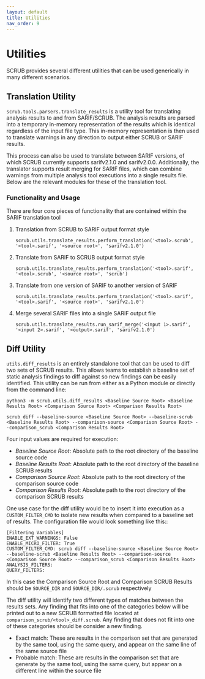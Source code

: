 ```yaml
---
layout: default
title: Utilities
nav_order: 9
---
```


# Utilities

SCRUB provides several different utilities that can be used generically in many different scenarios.


## Translation Utility

`scrub.tools.parsers.translate_results` is a utility tool for translating analysis results to and from SARIF/SCRUB. The analysis results are parsed into a temporary in-memory representation of the results which is identical regardless of the input file type. This in-memory representation is then used to translate warnings in any direction to output either SCRUB or SARIF results.

This process can also be used to translate between SARIF versions, of which SCRUB currently supports sarifv2.1.0 and sarifv2.0.0. Additionally, the translator supports result merging for SARIF files, which can combine warnings from multiple analysis tool executions into a single results file. Below are the relevant modules for these of the translation tool.


### Functionality and Usage

There are four core pieces of functionality that are contained within the SARIF translation tool

1. Translation from SCRUB to SARIF output format style  

    `scrub.utils.translate_results.perform_translation('<tool>.scrub', '<tool>.sarif', '<source root>', 'sarifv2.1.0')`

2. Translate from SARIF to SCRUB output format style

    `scrub.utils.translate_results.perform_translation('<tool>.sarif', '<tool>.scrub', '<source root>', 'scrub')`

3. Translate from one version of SARIF to another version of SARIF

    `scrub.utils.translate_results.perform_translation('<tool>.sarif', '<tool>.sarif', '<source root>', 'sarifv2.1.0')`

4. Merge several SARIF files into a single SARIF output file

    `scrub.utils.translate_results.run_sarif_merge('<input 1>.sarif', '<input 2>.sarif', '<output>.sarif', 'sarifv2.1.0')`


## Diff Utility

`utils.diff_results` is an entirely standalone tool that can be used to diff two sets of SCRUB results. This allows teams to establish a baseline set of static analysis findings to diff against so new findings can be easily identified. This utility can be run from either as a Python module or directly from the command line:

    python3 -m scrub.utils.diff_results <Baseline Source Root> <Baseline Results Root> <Comparison Source Root> <Comparison Results Root>

    scrub diff --baseline-source <Baseline Source Root> --baseline-scrub <Baseline Results Root> --comparison-source <Comparison Source Root> --comparison_scrub <Comparison Results Root>

Four input values are required for execution:

* *Baseline Source Root*: Absolute path to the root directory of the baseline source code
* *Baseline Results Root*: Absolute path to the root directory of the baseline SCRUB results
* *Comparison Source Root*: Absolute path to the root directory of the comparison source code
* *Comparison Results Root*: Absolute path to the root directory of the comparison SCRUB results

One use case for the diff utility would be to insert it into execution as a `CUSTOM_FILTER_CMD` to isolate new results when compared to a baseline set of results. The configuration file would look something like this::

    [Filtering Variables]
    ENABLE_EXT_WARNINGS: False
    ENABLE_MICRO_FILTER: True
    CUSTOM_FILTER_CMD: scrub diff --baseline-source <Baseline Source Root> --baseline-scrub <Baseline Results Root> --comparison-source <Comparison Source Root> --comparison_scrub <Comparison Results Root>
    ANALYSIS_FILTERS:
    QUERY_FILTERS:

In this case the Comparison Source Root and Comparison SCRUB Results should be `SOURCE_DIR` and `SOURCE_DIR/.scrub` respectively

The diff utility will identify two different types of matches between the results sets. Any finding that fits into one of the categories below will be printed out to a new SCRUB formatted file located at `comparison_scrub/<tool>_diff.scrub`. Any finding that does not fit into one of these categories should be consider a new finding.

* Exact match: These are results in the comparison set that are generated by the same tool, using the same query, and appear on the same line of the same source file
* Probable match: These are results in the comparison set that are generate by the same tool, using the same query, but appear on a different line within the source file